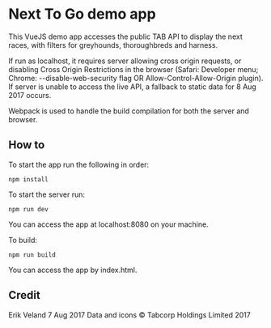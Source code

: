 # Next To Go demo app

This VueJS demo app accesses the public TAB API to display the next races, with filters for greyhounds, thoroughbreds and harness.

If run as localhost, it requires server allowing cross origin requests, or disabling Cross Origin Restrictions in the browser (Safari: Developer menu; Chrome: --disable-web-security flag OR Allow-Control-Allow-Origin plugin). If server is unable to access the live API, a fallback to static data for 8 Aug 2017 occurs.

Webpack is used to handle the build compilation for both the server and browser.

## How to

To start the app run the following in order:

```
npm install
```

To start the server run:

```
npm run dev
```

You can access the app at localhost:8080 on your machine.


To build:

```
npm run build
```
You can access the app by index.html.

## Credit

Erik Veland 7 Aug 2017
Data and icons © Tabcorp Holdings Limited 2017